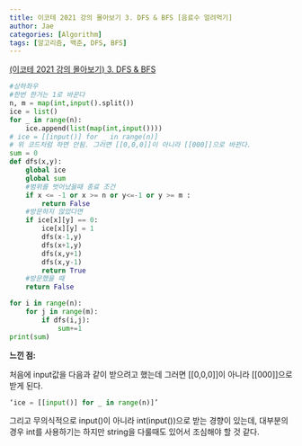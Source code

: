 ```yaml
---
title: 이코테 2021 강의 몰아보기 3. DFS & BFS [음료수 얼려먹기]
author: Jae
categories: [Algorithm]
tags: [알고리즘, 백준, DFS, BFS]
---
```


[(이코테 2021 강의 몰아보기) 3. DFS & BFS](https://www.youtube.com/watch?v=7C9RgOcvkvo&ab_channel=%EB%8F%99%EB%B9%88%EB%82%98)

```python
#상하좌우
#한번 한거는 1로 바꾼다
n, m = map(int,input().split())
ice = list()
for _ in range(n):
    ice.append(list(map(int,input())))
# ice = [[input()] for _ in range(n)]
# 위 코드처럼 하면 안됨. 그러면 [[0,0,0]]이 아니라 [[000]]으로 바뀐다.
sum = 0
def dfs(x,y):
    global ice
    global sum
    #범위를 벗어났을때 종료 조건
    if x <= -1 or x >= n or y<=-1 or y >= m :
        return False
    #방문하지 않았다면
    if ice[x][y] == 0:
        ice[x][y] = 1
        dfs(x-1,y)
        dfs(x+1,y)
        dfs(x,y+1)
        dfs(x,y-1)
        return True
    #방문했을 때
    return False

for i in range(n):
    for j in range(m):
        if dfs(i,j):
            sum+=1
print(sum)
```

**느낀 점:**

처음에 input값을 다음과 같이 받으려고 했는데 그러면 [[0,0,0]]이 아니라 [[000]]으로 받게 된다.

```python
‘ice = [[input()] for _ in range(n)]’
```

그리고 무의식적으로 input()이 아니라 int(input())으로 받는 경향이 있는데, 대부분의 경우 int를 사용하기는 하지만 string을 다룰때도 있어서 조심해야 할 것 같다.
